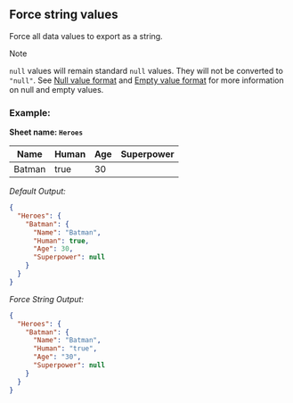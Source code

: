 Force string values
-------------------
Force all data values to export as a string.

> [!NOTE]
> `null` values will remain standard `null` values. They will not be converted to `"null"`. See [Null value format](nullvalueformat.md) and [Empty value format](emptyvalueformat.md) for more information on null and empty values.

### Example: ###

**Sheet name: `Heroes`**

Name | Human | Age | Superpower
---- | ----- | --- | ----------
Batman | true | 30 | 

*Default Output:*
```json
{
  "Heroes": {
    "Batman": {
      "Name": "Batman",
      "Human": true,
      "Age": 30,
      "Superpower": null
    }
  }
}
```

*Force String Output:*
```json
{
  "Heroes": {
    "Batman": {
      "Name": "Batman",
      "Human": "true",
      "Age": "30",
      "Superpower": null
    }
  }
}
```
